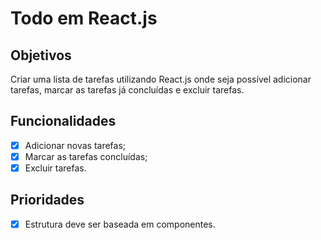 # Todo em React.js

## Objetivos

Criar uma lista de tarefas utilizando React.js onde seja possível adicionar tarefas, marcar as tarefas já concluídas e excluir tarefas.

## Funcionalidades

- [x] Adicionar novas tarefas;
- [x] Marcar as tarefas concluídas;
- [x] Excluir tarefas.

## Prioridades

- [x] Estrutura deve ser baseada em componentes.
